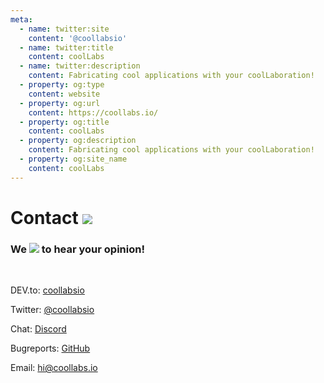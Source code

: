 ```yaml
---
meta:
  - name: twitter:site
    content: '@coollabsio'
  - name: twitter:title
    content: coolLabs
  - name: twitter:description
    content: Fabricating cool applications with your coolLaboration!
  - property: og:type
    content: website
  - property: og:url
    content: https://coollabs.io/
  - property: og:title
    content: coolLabs
  - property: og:description
    content: Fabricating cool applications with your coolLaboration!
  - property: og:site_name
    content: coolLabs
---
```

# Contact <img class="inline-flex w-10 h-10" src="/images/facts/satellite.svg">

### We <img class="inline-flex w-5 h-5" src="/images/facts/heart.svg"> to hear your opinion!
<br/>

DEV.to: [coollabsio](https://dev.to/coollabsio)

Twitter: [@coollabsio](https://twitter.com/coollabsio)

Chat: [Discord](https://discord.gg/bvS3WhR)

Bugreports: [GitHub](https://github.com/coollabsio)

Email: <a href="mailto:hi@coollabs.io">hi@coollabs.io</a>
